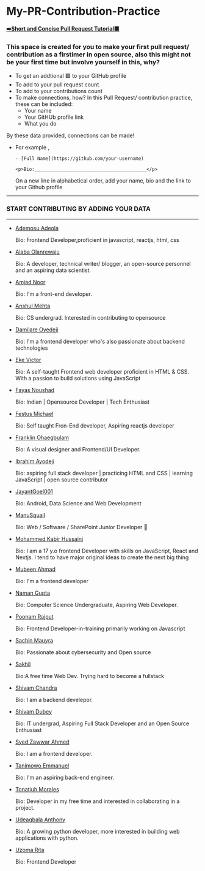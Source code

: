 # My-PR-Contribution-Practice
[__➡️Short and Concise Pull Request Tutorial🟩__](https://github.com/chryz-hub/opensource-4-everyone#simple-guide-to-making-a-pull-request-or-contribution)

### This space is created for you to make your first pull request/ contribution as a firstimer in open source, also this might not be your first time but involve yourself in this, why?

- To get an addtional 🟩 to your GitHub profile
- To add to your pull request count
- To add to your contributions count
- To make connections, how?
  In this Pull Request/ contribution practice, these can be included:
  - Your name
  - Your GitHUb profile link
  - What you do

By these data provided, connections can be made!

- For example ,

  `- [Full Name](https://github.com/your-username)`
  
  `<p>Bio:_________________________________________</p>`

  On a new line in alphabetical order, add your name, bio and the link to your Github profile

---

### START CONTRIBUTING BY ADDING YOUR DATA

---

- [Ademosu Adeola](https://github.com/Adecodess)
  <p>Bio: Frontend Developer,proficient in javascript, reactjs, html, css  </p>

- [Alaba Olanrewaju](https://github.com/chryzcodez)
  <p>Bio: A developer, technical writer/ blogger, an open-source personnel and an aspiring data scientist. </p>

- [Amjad Noor](https://github.com/AmjadNoor)
  <p>Bio: I'm a front-end developer. </p>

- [Anshul Mehta](https://github.com/Anshul7sp1)
  <p>Bio: CS undergrad. Interested in contributing to opensource</p>

- [Damilare Oyedeji](https://github.com/fuglydami)
  <p>Bio: I'm a frontend developer who's also passionate about backend technologies </p>

- [Eke Victor](https://github.com/Evavic44)
  <p>Bio: A self-taught Frontend web developer proficient in HTML & CSS. With a passion to build solutions using JavaScript</p>
  
- [Fayas Noushad](https://github.com/FayasNoushad)
  <p>Bio: Indian | Opensource Developer | Tech Enthusiast</p>
  
- [Festus Michael](https://github.com/MichaelFestus)
  <p>Bio: Self taught Fron-End developer, Aspiring reactjs developer</p>

- [Franklin Ohaegbulam](https://github.com/frankiefab100)
  <p>Bio: A visual designer and Frontend/UI Developer. </p>

- [Ibrahim Ayodeji](https://github.com/hackEibrahim)
  <p>Bio: aspiring full stack developer | practicing HTML and CSS | learning JavaScript | open source contributor </p>

- [JayantGoel001](https://github.com/JayantGoel001)
  <p>Bio: Android, Data Science and Web Development</p>
  
- [ManuSquall](https://github.com/ManuSquall)
  <p>Bio: Web / Software / SharePoint Junior Developer 🙂 </p>
  
- [Mohammed Kabir Hussaini](https://github.com/lekandev)
  <p>Bio: I am a 17 y.o frontend Developer with skills on JavaScript, React and Nextjs. I tend to have major original ideas to create the next big thing</p>
  
- [Mubeen Ahmad](https://github.com/MubeenAhmad571)
  <p>Bio: I'm a frontend developer</p>

- [Naman Gupta](https://github.com/namangupta1399)
  <p>Bio: Computer Science Undergraduate, Aspiring Web Developer.</p>

- [Poonam Rajput](https://github.com/Poonam-raj)
  <p>Bio: Frontend Developer-in-training primarily working on Javascript </p>

- [Sachin Mauyra](https://github.com/slayer321)
  <p>Bio: Passionate about cybersecurity and Open source </p>

- [Sakhil](https://github.com/Sakhil2014)
  <p>Bio:A free time Web Dev. Trying hard to become a fullstack</p>

- [Shivam Chandra](https://github.com/magicBeans23)
  <p>Bio: I am a backend develepor. </p>
  
- [Shivam Dubey](https://github.com/WebShivam)

  <p>Bio: IT undergrad, Aspiring Full Stack Developer and an Open Source Enthusiast</p>
  
- [Syed Zawwar Ahmed](https://github.com/SyedZawwarAhmed)
  <p>Bio: I am a frontend developer.</p>
  
- [Tanimowo Emmanuel](https://github.com/mannuel25)
  <p>Bio: I'm an aspiring back-end engineer. </p>

- [Tonatiuh Morales](https://github.com/blackc0mb)
  <p>Bio: Developer in my free time and interested in collaborating in a project. </p>


- [Udeagbala Anthony](https://github.com/izudada)
  <p>Bio: A growing python developer, more interested in building web applications with python. </p>

- [Uzoma Rita](https://github.com/i-am-rita)
  <p>Bio: Frontend Developer</p>
  
  

